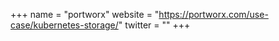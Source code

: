 +++
name = "portworx"
website = "https://portworx.com/use-case/kubernetes-storage/"
twitter = ""
+++